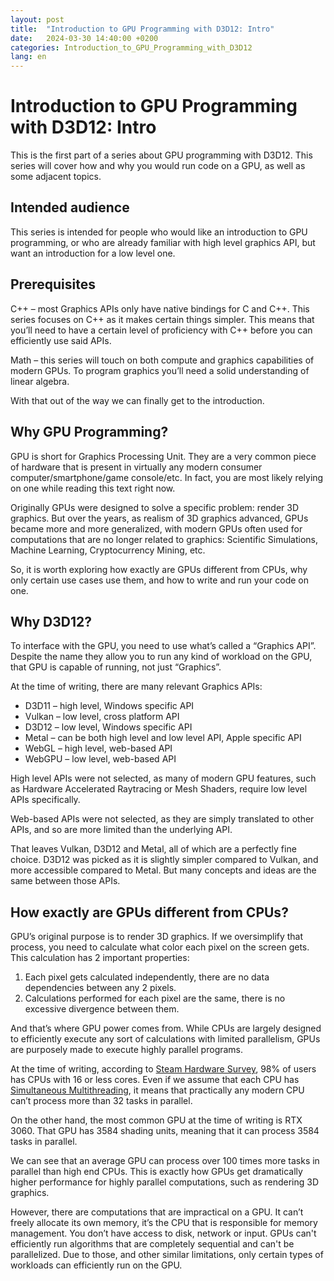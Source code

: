 ```yaml
---
layout: post
title:  "Introduction to GPU Programming with D3D12: Intro"
date:   2024-03-30 14:40:00 +0200
categories: Introduction_to_GPU_Programming_with_D3D12
lang: en
---
```


# Introduction to GPU Programming with D3D12: Intro

This is the first part of a series about GPU programming with D3D12. This series will cover how and why you would run code on a GPU, as well as some adjacent topics.

## Intended audience

This series is intended for people who would like an introduction to GPU programming, or who are already familiar with high level graphics API, but want an introduction for a low level one.

## Prerequisites

C++ – most Graphics APIs only have native bindings for C and C++. This series focuses on C++ as it makes certain things simpler. This means that you’ll need to have a certain level of proficiency with C++ before you can efficiently use said APIs.

Math – this series will touch on both compute and graphics capabilities of modern GPUs. To program graphics you’ll need a solid understanding of linear algebra.

With that out of the way we can finally get to the introduction.

## Why GPU Programming?

GPU is short for Graphics Processing Unit. They are a very common piece of hardware that is present in virtually any modern consumer computer/smartphone/game console/etc. In fact, you are most likely relying on one while reading this text right now.

Originally GPUs were designed to solve a specific problem: render 3D graphics. But over the years, as realism of 3D graphics advanced, GPUs became more and more generalized, with modern GPUs often used for computations that are no longer related to graphics: Scientific Simulations, Machine Learning, Cryptocurrency Mining, etc.

So, it is worth exploring how exactly are GPUs different from CPUs, why only certain use cases use them, and how to write and run your code on one.

## Why D3D12?

To interface with the GPU, you need to use what’s called a “Graphics API”. Despite the name they allow you to run any kind of workload on the GPU, that GPU is capable of running, not just “Graphics”.

At the time of writing, there are many relevant Graphics APIs:

- D3D11 – high level, Windows specific API
- Vulkan – low level, cross platform API
- D3D12 – low level, Windows specific API
- Metal – can be both high level and low level API, Apple specific API
- WebGL – high level, web-based API
- WebGPU – low level, web-based API

High level APIs were not selected, as many of modern GPU features, such as Hardware Accelerated Raytracing or Mesh Shaders, require low level APIs specifically.

Web-based APIs were not selected, as they are simply translated to other APIs, and so are more limited than the underlying API.

That leaves Vulkan, D3D12 and Metal, all of which are a perfectly fine choice. D3D12 was picked as it is slightly simpler compared to Vulkan, and more accessible compared to Metal. But many concepts and ideas are the same between those APIs.

## How exactly are GPUs different from CPUs?

GPU’s original purpose is to render 3D graphics. If we oversimplify that process, you need to calculate what color each pixel on the screen gets. This calculation has 2 important properties:

1. Each pixel gets calculated independently, there are no data dependencies between any 2 pixels.
2. Calculations performed for each pixel are the same, there is no excessive divergence between them.

And that’s where GPU power comes from. While CPUs are largely designed to efficiently execute any sort of calculations with limited parallelism, GPUs are purposely made to execute highly parallel programs.

At the time of writing, according to [Steam Hardware Survey](https://store.steampowered.com/hwsurvey/Steam-Hardware-Software-Survey-Welcome-to-Steam?platform=pc), 98% of users has CPUs with 16 or less cores. Even if we assume that each CPU has [Simultaneous Multithreading](https://en.wikipedia.org/wiki/Simultaneous_multithreading), it means that practically any modern CPU can’t process more than 32 tasks in parallel.

On the other hand, the most common GPU at the time of writing is RTX 3060. That GPU has 3584 shading units, meaning that it can process 3584 tasks in parallel.

We can see that an average GPU can process over 100 times more tasks in parallel than high end CPUs. This is exactly how GPUs get dramatically higher performance for highly parallel computations, such as rendering 3D graphics.

However, there are computations that are impractical on a GPU. It can’t freely allocate its own memory, it’s the CPU that is responsible for memory management. You don’t have access to disk, network or input. GPUs can't efficiently run algorithms that are completely sequential and can't be parallelized. Due to those, and other similar limitations, only certain types of workloads can efficiently run on the GPU.
